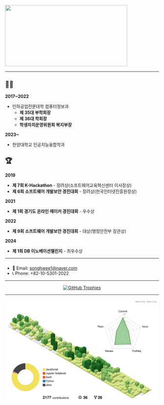 <a href="https://github.com/devxb/gitanimals">
<img
  src="https://render.gitanimals.org/farms/1uv0cean"
  width="400"
  height="200"
/>
</a>

---
## 👨‍🎓
**2017~2022**
- 인하공업전문대학 컴퓨터정보과
  - **제 35대 부학회장**
  - **제 36대 학회장**
  - **학생자치운영위원회 복지부장**
 
**2023~**
- 한양대학교 인공지능융합학과

## 🏆
**2019**
- **제 7회 K-Hackathon** - 장려상(소프트웨어교육혁신센터 이사장상)
- **제 6회 소프트웨어 개발보안 경진대회** - 장려상(한국인터넷진흥원장상)
  
**2021**
- **제 1회 경기도 온라인 메이커 경진대회** - 우수상
  
**2022**
- **제 9회 소프트웨어 개발보안 경진대회** - 대상(행정안전부 장관상)
  
**2024**
- **제 1회 DB 이노베이션챌린지** - 최우수상

---
### 
- 📧 Email: [songhwee1@naver.com](mailto:songhwee1@naver.com)
- 📞 Phone: +82-10-5301-2022

---
<p align="center">
  <a href="https://github.com/hayeon">
    <picture>
      <source media="(prefers-color-scheme: dark)" srcset="https://github-profile-trophy.vercel.app/?username=1uv0cean&no-bg=true&row=2&column=6&margin-w=20&margin-h=20&theme=monokai">
      <source media="(prefers-color-scheme: light)" srcset="https://github-profile-trophy.vercel.app/?username=1uv0cean&no-bg=true&row=2&column=6&margin-w=20&margin-h=20">
      <img alt="GitHub Trophies" src="https://github-profile-trophy.vercel.app/?username=1uv0cean&no-bg=true&no-frame=true&row=2&column=6&margin-w=20&margin-h=20">
    </picture>
  </a>
</p>

---
![](./profile-3d-contrib/profile-green-animate.svg)
